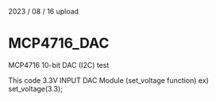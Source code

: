 2023 / 08 / 16 upload

# MCP4716_DAC
MCP4716 10-bit DAC (I2C) test 

This code 3.3V INPUT DAC Module (set_voltage function)
ex) set_voltage(3.3);
